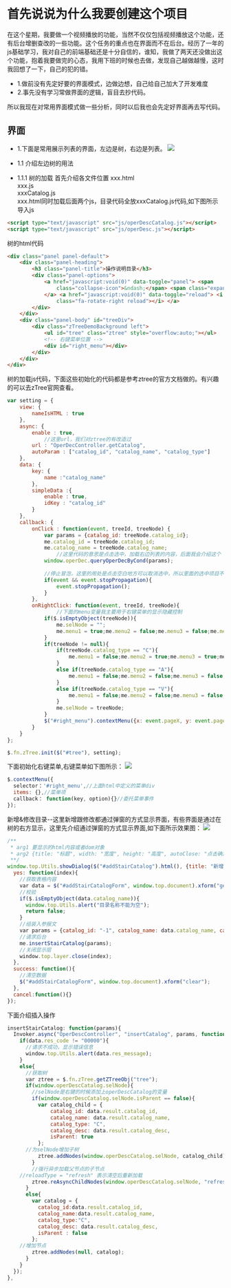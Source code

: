 # 首先说说为什么我要创建这个项目
在这个星期，我要做一个视频播放的功能，当然不仅仅包括视频播放这个功能，还有后台增删查改的一些功能。这个任务的重点也在界面而不在后台。经历了一年的js基础学习，我对自己的前端基础还是十分自信的，谁知，我做了两天还没做出这个功能，抱着我要做完的心态，我用下班的时候也去做，发现自己越做越慢，这时我回想了一下，自己的犯的错。
* 1.做前没有先定好要的界面模式，边做边想，自己给自己加大了开发难度
* 2.事先没有学习常做界面的逻辑，盲目去抄代码。

所以我现在对常用界面模式做一些分析，同时以后我也会先定好界面再去写代码。

## 界面
* 1.下面是常用展示列表的界面，左边是树，右边是列表。
![](https://github.com/tsmairc/ztree/blob/master/img/list.png?raw=true)

* 1.1 介绍左边树的用法
* 1.1.1 树的加载
首先介绍各文件位置
xxx.html<br/>
xxx.js<br/>
xxxCatalog.js<br/>
xxx.html同时加载后面两个js，目录代码全放xxxCatalog.js代码,如下图所示导入js
```html
<script type="text/javascript" src="js/operDescCatalog.js"></script>
<script type="text/javascript" src="js/operDesc.js"></script>
```
树的html代码
```html
<div class="panel panel-default">
	<div class="panel-heading">
		<h3 class="panel-title">操作说明目录</h3>
		<div class="panel-options">
			<a href="javascript:void(0)" data-toggle="panel"> <span
				class="collapse-icon">&ndash;</span> <span class="expand-icon">+</span>
			</a> <a href="javascript:void(0)" data-toggle="reload"> <i
				class="fa-rotate-right reload"></i> </a>
		</div>
	</div>
	<div class="panel-body" id="treeDiv">
		<div class="zTreeDemoBackground left">
			<ul id="tree" class="ztree" style="overflow:auto;"></ul>
			<!-- 右键菜单位置 -->
			<div id="right_menu"></div>
		</div>
	</div>
</div>
```
树的加载js代码，下面这些初始化的代码都是参考ztree的官方文档做的。有兴趣的可以去zTree官网查看。
```javascript
var setting = {
	view: {
		nameIsHTML : true
	},
	async: {
		enable : true,
    		//这里url，我们对ztree的有改造过
		url : "OperDecController.getCatalog",
		autoParam : ["catalog_id", "catalog_name", "catalog_type"]
	},
	data: {
		key: {
			name :"catalog_name"
		},
		simpleData :{
			enable : true,
			idKey : "catalog_id"
		}
	},
	callback: {
		onClick : function(event, treeId, treeNode) {
			var params = {catalog_id: treeNode.catalog_id};
			me.catalog_id = treeNode.catalog_id;
			me.catalog_name = treeNode.catalog_name;
      			//这里代码的意思是点击选中，加载右边列表的内容，后面我会介绍这个
			window.operDec.queryOperDecByCond(params);
			
			//停止冒泡，这里的用处是点击空白地方可以取消选中，所以里面的选中项目不让冒泡，以免触发取消选中效果。
			if(event && event.stopPropagation){
				event.stopPropagation(); 
			}
		},
		onRightClick: function(event, treeId, treeNode){
      			//下面的menu变量我主要用于右键菜单的显示隐藏控制
			if($.isEmptyObject(treeNode)){
				me.selNode = "";
				me.menu1 = true;me.menu2 = false;me.menu3 = false;me.menu4 = false;
			}
			if(treeNode != null){
				if(treeNode.catalog_type == "C"){
					me.menu1 = false;me.menu2 = true;me.menu3 = true;me.menu4 = true;
				}
				else if(treeNode.catalog_type == "A"){
					me.menu1 = false;me.menu2 = false;me.menu3 = false;me.menu4 = false;
				}
				else if(treeNode.catalog_type == "V"){
					me.menu1 = false;me.menu2 = false;me.menu3 = false;me.menu4 = false;
				}
				me.selNode = treeNode;
			}
			$("#right_menu").contextMenu({x: event.pageX, y: event.pageY});
		}
	}
};

$.fn.zTree.init($("#tree"), setting);
```
下面初始化右键菜单,右键菜单如下图所示：
![](https://github.com/tsmairc/ztree/blob/master/img/treeRight.png?raw=true)

```javascript
$.contextMenu({
  selector：'#right_menu',//上面html中定义的菜单div
  items: {},//菜单项
  callback： function(key, option){}//委托菜单事件
});
```

新增&修改目录--这里新增跟修改都通过弹窗的方式显示界面，有些界面是通过在树的右方显示，这里先介绍通过弹窗的方式显示界面,如下面所示效果图：
![](https://github.com/tsmairc/ztree/blob/master/img/modifyTree2.png?raw=true)

```javascript
/**
 * arg1 要显示的html内容或者dom对象
 * arg2 {title: "标题", width: "宽度", height: "高度", autoClose: "点击确定是否自动关闭", yes: "确定按钮方法", cancel: "取消按钮方法",    success: "层弹出后的成功回调方法"}
 **/
window.top.Utils.showDialog($("#addStairCatalog").html(), {title: "新增根目录", autoClose: false, width: "550px", height: "230px",
  yes: function(index){
    //获取表格内容
    var data = $("#addStairCatalogForm", window.top.document).xform("getData");
    //校验
    if($.isEmptyObject(data.catalog_name)){
      window.top.Utils.alert("目录名称不能为空");
      return false;
    }
    //组装入参报文
    var params = {catalog_id: "-1", catalog_name: data.catalog_name, catalog_desc: data.catalog_desc};
    //请求后台
    me.insertStairCatalog(params);
    //关闭显示层
    window.top.layer.close(index);
  },
  success: function(){
    //清空数据
    $("#addStairCatalogForm", window.top.document).xform("clear");
  },
  cancel:function(){}
});
```

下面介绍插入操作
```javascript
insertStairCatalog: function(params){
  Invoker.async("OperDescController", "insertCatalog", params, function(data){
    if(data.res_code != "00000"){
      //请求不成功，显示错误信息
      window.top.Utils.alert(data.res_message);
    }
    else{
      //获取树
      var ztree = $.fn.zTree.getZTreeObj("tree");
      if(window.operDescCatalog.selNode){
        //selNode是右键的时候添加上operDescCatalog的变量
        if(window.operDescCatalog.selNode.isParent == false){
          var catalog_child = {
              catalog_id: data.result.catalog_id,
              catalog_name: data.result.catalog_name,
              catalog_type: "C",
              catalog_desc: data.result.catalog_desc,
              isParent: true
          };
	  //为selNode增加子树
          ztree.addNodes(window.operDescCatalog.selNode, catalog_child);
        }
        //强行异步加载父节点的子节点
	//reloadType = "refresh" 表示清空后重新加载
        ztree.reAsyncChildNodes(window.operDescCatalog.selNode, "refresh");
      }
      else{
        var catalog = {
          catalog_id:data.result.catalog_id,
          catalog_name:data.result.catalog_name,
          catalog_type:"C",
          catalog_desc: data.result.catalog_desc,
          isParent : false
        };
	//增加节点
        ztree.addNodes(null, catalog);
      }
    }
  });
},
```
